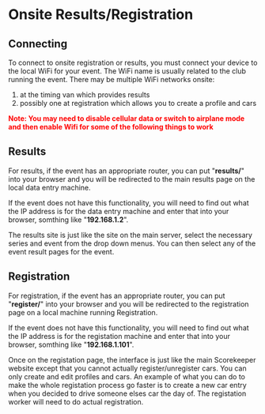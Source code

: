 # Onsite Results/Registration

## Connecting

To connect to onsite registration or results, you must connect your device to
the local WiFi for your event.  The WiFi name is usually related to the club
running the event.  There may be multiple WiFi networks onsite:

1. at the timing van which provides results 
2. possibly one at registration which allows you to create a profile and cars 

**<span style='color:red'>
Note: You may need to disable cellular data or switch to airplane mode and
then enable Wifi for some of the following things to work
</span>**

## Results

For results, if the event has an appropriate router, you can put "**results/**"
into your browser and you will be redirected to the main results page on the
local data entry machine.

If the event does not have this functionality, you will need to find out what
the IP address is for the data entry machine and enter that into your browser,
somthing like "**192.168.1.2**".

The results site is just like the site on the main server, select the necessary
series and event from the drop down menus.  You can then select any of the
event result pages for the event.


## Registration

For registration, if the event has an appropriate router, you can put
"**register/**" into your browser and you will be redirected to the
registration page on a local machine running Registration.

If the event does not have this functionality, you will need to find out what
the IP address is for the registation machine and enter that into your browser,
somthing like "**192.168.1.101**".

Once on the registation page, the interface is just like the main Scorekeeper
website except that you cannot actually register/unregister cars.  You can only
create and edit profiles and cars.  An example of what you can do to make the
whole registation process go faster is to create a new car entry when you
decided to drive someone elses car the day of.  The registation worker will
need to do actual registration.

